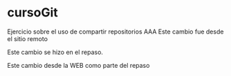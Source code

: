 # cursoGit
Ejercicio sobre el uso de compartir repositorios
AAA
Este cambio fue desde el sitio remoto


Este cambio se hizo en el repaso.


Este cambio desde la WEB como parte del repaso
